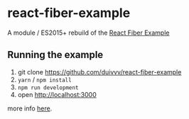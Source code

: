 # react-fiber-example

A module / ES2015+ rebuild of the [React Fiber Example](https://github.com/facebook/react/tree/master/examples/fiber)

## Running the example

1. git clone https://github.com/duivvv/react-fiber-example
2. `yarn` / `npm install`
3. `npm run development`
4. open [http://localhost:3000](http://localhost:3000)

more info [here](https://gist.github.com/duivvv/2ba00d413b8ff7bc1fa5a2e51c61ba43
).

